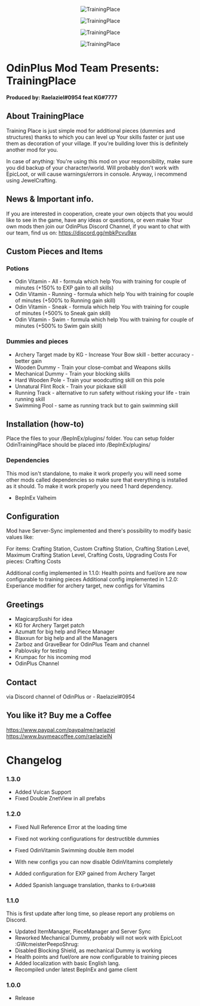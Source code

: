 <p align="center"><img src="https://i.imgur.com/0pt4dyD.png" alt="TrainingPlace"></p>
<p align="center"><img src="https://i.imgur.com/bpgAYoL.png" alt="TrainingPlace"></p>
<p align="center"><img src="https://i.imgur.com/kobznfJ.png" alt="TrainingPlace"></p>
<p align="center"><img src="https://i.imgur.com/jzLHa2b.png" alt="TrainingPlace"></p>

# OdinPlus Mod Team Presents: TrainingPlace
**Produced by: Raelaziel#0954 feat KG#7777**

## About TrainingPlace

Training Place is just simple mod for additional pieces (dummies and structures) thanks to which you can level up Your skills faster or just use them as decoration of your village. If you're building lover this is definitely another mod for you. 

In case of anything: You're using this mod on your responsibility, make sure you did backup of your character/world.
Will probably don't work with EpicLoot, or will cause warnings/errors in console. Anyway, i recommend using JewelCrafting.

## News & Important info.

If you are interested in cooperation, create your own objects that you would like to see in the game, have any ideas or questions, or even make Your own mods then join our OdinPlus Discord Channel, if you want to chat with our team, find us on:
https://discord.gg/mbkPcvu9ax

## Custom Pieces and Items

### Potions

- Odin Vitamin - All - formula which help You with training for couple of minutes (+150% to EXP gain to all skills)
- Odin Vitamin - Running - formula which help You with training for couple of minutes (+500% to Running gain skill)
- Odin Vitamin - Sneak - formula which help You with training for couple of minutes (+500% to Sneak gain skill)
- Odin Vitamin - Swim - formula which help You with training for couple of minutes (+500% to Swim gain skill)

### Dummies and pieces

- Archery Target made by KG - Increase Your Bow skill - better accuracy - better gain
- Wooden Dummy - Train your close-combat and Weapons skills
- Mechanical Dummy - Train your blocking skills
- Hard Wooden Pole - Train your woodcutting skill on this pole
- Unnatural Flint Rock - Train your pickaxe skill
- Running Track - alternative to run safety without risking your life - train running skill
- Swimming Pool - same as running track but to gain swimming skill

## Installation (how-to)

Place the files to your /BepInEx/plugins/ folder.
You can setup folder OdinTrainingPlace should be placed into /BepInEx/plugins/

### Dependencies

This mod isn't standalone, to make it work properly you will need some other mods called dependencies so make sure that everything is installed as it should. To make it work properly you need 1 hard dependency.

* BepInEx Valheim

## Configuration 

Mod have Server-Sync implemented and there's possibility to modify basic values like:

For items: Crafting Station, Custom Crafting Station, Crafting Station Level, Maximum Crafting Station Level, Crafting Costs, Upgrading Costs
For pieces: Crafting Costs

Additional config implemented in 1.1.0: Health points and fuel/ore are now configurable to training pieces
Additional config implemented in 1.2.0: Experiance modifier for archery target, new configs for Vitamins

## Greetings

* MagicarpSushi for idea
* KG for Archery Target patch
* Azumatt for big help and Piece Manager
* Blaxxun for big help and all the Managers
* Zarboz and GraveBear for OdinPlus Team and channel
* Pablovsky for testing
* Krumpac for his incoming mod
* OdinPlus Channel

## Contact

via Discord channel of OdinPlus or - Raelaziel#0954

## You like it? Buy me a Coffee
https://www.paypal.com/paypalme/raelaziel
https://www.buymeacoffee.com/raelazielN

# Changelog

### 1.3.0

- Added Vulcan Support
- Fixed Double ZnetView in all prefabs

### 1.2.0

- Fixed Null Reference Error at the loading time
- Fixed not working configurations for destructible dummies
- Fixed OdinVitamin Swimming double item model
- With new configs you can now disable OdinVitamins completely

- Added configuration for EXP gained from Archery Target
- Added Spanish language translation, thanks to `ErDu#3488`

### 1.1.0

This is first update after long time, so please report any problems on Discord.
- Updated ItemManager, PieceManager and Server Sync
- Reworked Mechanical Dummy, probably will not work with EpicLoot :GWcmeisterPeepoShrug:
- Disabled Blocking Shield, as mechanical Dummy is working
- Health points and fuel/ore are now configurable to training pieces
- Added localization with basic English lang.
- Recompiled under latest BepInEx and game client

### 1.0.0
- Release